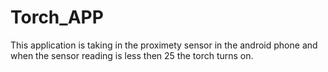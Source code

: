 # Torch_APP

This application is taking in the proximety sensor in the android phone and when the sensor reading is less then 25 the torch turns on.
